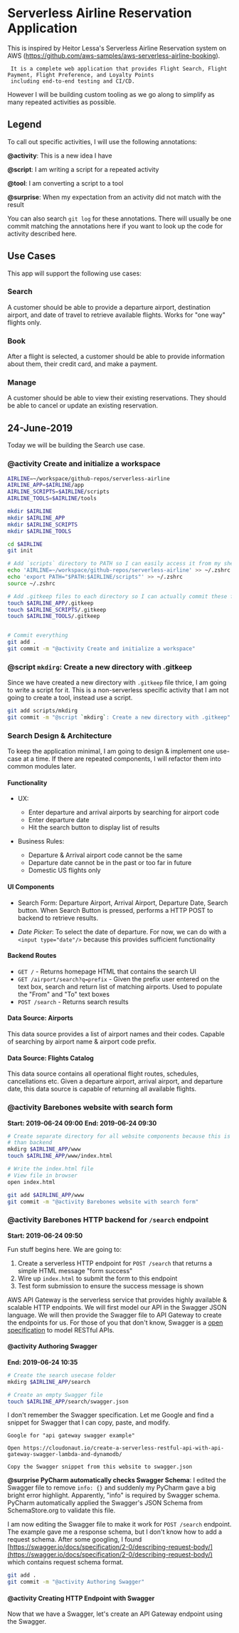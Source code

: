 # Serverless Airline Reservation Application

This is inspired by Heitor Lessa's Serverless Airline Reservation system on AWS (https://github.com/aws-samples/aws-serverless-airline-booking). 

     It is a complete web application that provides Flight Search, Flight Payment, Flight Preference, and Loyalty Points 
     including end-to-end testing and CI/CD. 
     
However I will be building custom tooling as we go along to simplify as many repeated activities as possible.

## Legend

To call out specific activities, I will use the following annotations:

**@activity**: This is a new idea I have

**@script**: I am writing a script for a repeated activity

**@tool**: I am converting a script to a tool

**@surprise**: When my expectation from an activity did not match with the result

You can also search `git log` for these annotations. There will usually be one commit matching the annotations here
if you want to look up the code for activity described here.

## Use Cases
This app will support the following use cases: 

### Search
A customer should be able to provide a departure airport, destination airport, and date of travel to retrieve available 
flights. Works for "one way" flights only.

### Book
After a flight is selected, a customer should be able to provide information about them, their credit card, and make a
payment. 

### Manage
A customer should be able to view their existing reservations. They should be able to cancel or update an existing 
reservation.

## 24-June-2019
Today we will be building the Search use case. 

### @activity Create and initialize a workspace
```bash
AIRLINE=~/workspace/github-repos/serverless-airline
AIRLINE_APP=$AIRLINE/app
AIRLINE_SCRIPTS=$AIRLINE/scripts
AIRLINE_TOOLS=$AIRLINE/tools

mkdir $AIRLINE
mkdir $AIRLINE_APP
mkdir $AIRLINE_SCRIPTS
mkdir $AIRLINE_TOOLS

cd $AIRLINE
git init

# Add `scripts` directory to PATH so I can easily access it from my shell
echo 'AIRLINE=~/workspace/github-repos/serverless-airline' >> ~/.zshrc
echo 'export PATH="$PATH:$AIRLINE/scripts"' >> ~/.zshrc
source ~/.zshrc

# Add .gitkeep files to each directory so I can actually commit these folders
touch $AIRLINE_APP/.gitkeep
touch $AIRLINE_SCRIPTS/.gitkeep
touch $AIRLINE_TOOLS/.gitkeep


# Commit everything
git add .
git commit -m "@activity Create and initialize a workspace"
```

### @script `mkdirg`: Create a new directory with .gitkeep
Since we have created a new directory with `.gitkeep` file thrice, I am going to write a script for it. This is a 
non-serverless specific activity that I am not going to create a tool, instead use a script.

```bash
git add scripts/mkdirg
git commit -m "@script `mkdirg`: Create a new directory with .gitkeep"
```

### Search Design & Architecture
To keep the application minimal, I am going to design & implement one use-case at a time. 
If there are repeated components, I will refactor them into common modules later.

#### Functionality

* UX:
    * Enter departure and arrival airports by searching for airport code
    * Enter departure date
    * Hit the search button to display list of results
    
* Business Rules:
    * Departure & Arrival airport code cannot be the same
    * Departure date cannot be in the past or too far in future
    * Domestic US flights only
    
#### UI Components
* Search Form: Departure Airport, Arrival Airport, Departure Date, Search button. When Search Button is pressed,
  performs a HTTP POST to backend to retrieve results.
  
* *Date Picker*: To select the date of departure. For now, we can do with a `<input type="date"/>` because this 
  provides sufficient functionality
  
#### Backend Routes
* `GET /` - Returns homepage HTML that contains the search UI
* `GET /airport/search?q=prefix` - Given the prefix user entered on the text box, search and return list of matching
  airports. Used to populate the "From" and "To" text boxes
* `POST /search` - Returns search results

#### Data Source: Airports
This data source provides a list of airport names and their codes. Capable of searching by airport name & airport code 
prefix.

#### Data Source: Flights Catalog
This data source contains all operational flight routes, schedules, cancellations etc. Given a departure airport, 
arrival airport, and departure date, this data source is capable of returning all available flights.


### @activity Barebones website with search form 
**Start: 2019-06-24 09:00**
**End:   2019-06-24 09:30**

```bash
# Create separate directory for all website components because this is usually using a different software stack 
# than backend
mkdirg $AIRLINE_APP/www
touch $AIRLINE_APP/www/index.html

# Write the index.html file
# View file in browser
open index.html 

git add $AIRLINE_APP/www
git commit -m "@activity Barebones website with search form"
```

### @activity Barebones HTTP backend for `/search` endpoint
**Start: 2019-06-24 09:50**

Fun stuff begins here. We are going to:

1. Create a serverless HTTP endpoint for `POST /search` that returns a simple HTML message "form success"
1. Wire up `index.html` to submit the form to this endpoint
1. Test form submission to ensure the success message is shown

AWS API Gateway is the serverless service that provides highly available & scalable HTTP endpoints. We will first model
our API in the Swagger JSON language. We will then provide the Swagger file to API Gateway to create the endpoints
for us. For those of you that don't know, Swagger is a [open specification](https://swagger.io/resources/open-api/) 
to model RESTful APIs.

#### @activity Authoring Swagger 
**End:   2019-06-24 10:35**


```bash
# Create the search usecase folder
mkdirg $AIRLINE_APP/search

# Create an empty Swagger file
touch $AIRLINE_APP/search/swagger.json
```

I don't remember the Swagger specification. Let me Google and find a snippet for Swagger that I can copy, paste, and 
modify.

```
Google for "api gateway swagger example"

Open https://cloudonaut.io/create-a-serverless-restful-api-with-api-gateway-swagger-lambda-and-dynamodb/

Copy the Swagger snippet from this website to swagger.json
```

**@surprise PyCharm automatically checks Swagger Schema**: I edited the Swagger file to remove `info: {}` and suddenly my PyCharm 
gave a big bright error highlight. Apparently, "info" is required by Swagger schema. PyCharm automatically applied the
Swagger's JSON Schema from SchemaStore.org to validate this file.

I am now editing the Swagger file to make it work for `POST /search` endpoint. The example gave me a response schema,
but I don't know how to add a request schema. After some googling, I found
[https://swagger.io/docs/specification/2-0/describing-request-body/](https://swagger.io/docs/specification/2-0/describing-request-body/)
which contains request schema format.

```bash
git add .
git commit -m "@activity Authoring Swagger"
```

#### @activity Creating HTTP Endpoint with Swagger

Now that we have a Swagger, let's create an API Gateway endpoint using the Swagger.
